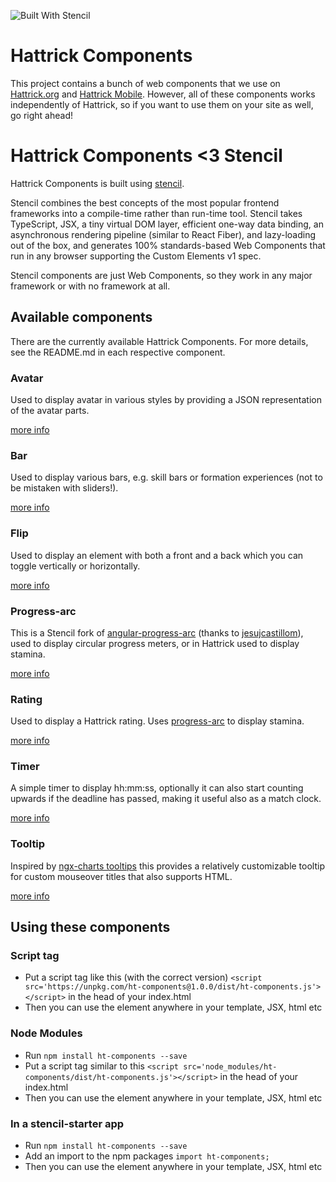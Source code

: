![Built With Stencil](https://img.shields.io/badge/-Built%20With%20Stencil-16161d.svg?logo=data%3Aimage%2Fsvg%2Bxml%3Bbase64%2CPD94bWwgdmVyc2lvbj0iMS4wIiBlbmNvZGluZz0idXRmLTgiPz4KPCEtLSBHZW5lcmF0b3I6IEFkb2JlIElsbHVzdHJhdG9yIDE5LjIuMSwgU1ZHIEV4cG9ydCBQbHVnLUluIC4gU1ZHIFZlcnNpb246IDYuMDAgQnVpbGQgMCkgIC0tPgo8c3ZnIHZlcnNpb249IjEuMSIgaWQ9IkxheWVyXzEiIHhtbG5zPSJodHRwOi8vd3d3LnczLm9yZy8yMDAwL3N2ZyIgeG1sbnM6eGxpbms9Imh0dHA6Ly93d3cudzMub3JnLzE5OTkveGxpbmsiIHg9IjBweCIgeT0iMHB4IgoJIHZpZXdCb3g9IjAgMCA1MTIgNTEyIiBzdHlsZT0iZW5hYmxlLWJhY2tncm91bmQ6bmV3IDAgMCA1MTIgNTEyOyIgeG1sOnNwYWNlPSJwcmVzZXJ2ZSI%2BCjxzdHlsZSB0eXBlPSJ0ZXh0L2NzcyI%2BCgkuc3Qwe2ZpbGw6I0ZGRkZGRjt9Cjwvc3R5bGU%2BCjxwYXRoIGNsYXNzPSJzdDAiIGQ9Ik00MjQuNywzNzMuOWMwLDM3LjYtNTUuMSw2OC42LTkyLjcsNjguNkgxODAuNGMtMzcuOSwwLTkyLjctMzAuNy05Mi43LTY4LjZ2LTMuNmgzMzYuOVYzNzMuOXoiLz4KPHBhdGggY2xhc3M9InN0MCIgZD0iTTQyNC43LDI5Mi4xSDE4MC40Yy0zNy42LDAtOTIuNy0zMS05Mi43LTY4LjZ2LTMuNkgzMzJjMzcuNiwwLDkyLjcsMzEsOTIuNyw2OC42VjI5Mi4xeiIvPgo8cGF0aCBjbGFzcz0ic3QwIiBkPSJNNDI0LjcsMTQxLjdIODcuN3YtMy42YzAtMzcuNiw1NC44LTY4LjYsOTIuNy02OC42SDMzMmMzNy45LDAsOTIuNywzMC43LDkyLjcsNjguNlYxNDEuN3oiLz4KPC9zdmc%2BCg%3D%3D&colorA=16161d&style=flat-square)

# Hattrick Components

This project contains a bunch of web components that we use on [Hattrick.org](https://www.hattrick.org) and [Hattrick Mobile](https://m.hattrick.org/). However, all of these components works independently of Hattrick, so if you want to use them on your site as well, go right ahead!


# Hattrick Components <3 Stencil

Hattrick Components is built using [stencil](https://github.com/ionic-team/stencil).

Stencil combines the best concepts of the most popular frontend frameworks into a compile-time rather than run-time tool.  Stencil takes TypeScript, JSX, a tiny virtual DOM layer, efficient one-way data binding, an asynchronous rendering pipeline (similar to React Fiber), and lazy-loading out of the box, and generates 100% standards-based Web Components that run in any browser supporting the Custom Elements v1 spec.

Stencil components are just Web Components, so they work in any major framework or with no framework at all. 


## Available components

There are the currently available Hattrick Components. For more details, see the README.md in each respective component.

### Avatar

Used to display avatar in various styles by providing a JSON representation of the avatar parts.

[more info](src/components/avatar/)

### Bar

Used to display various bars, e.g. skill bars or formation experiences (not to be mistaken with sliders!).

[more info](src/components/bar/)

### Flip

Used to display an element with both a front and a back which you can toggle vertically or horizontally.

[more info](src/components/flip/)

### Progress-arc

This is a Stencil fork of [angular-progress-arc](https://github.com/jesujcastillom/angular-progress-arc) (thanks to [jesujcastillom](https://github.com/jesujcastillom)), used to display circular progress meters, or in Hattrick used to display stamina.

[more info](src/components/progress-arc/)

### Rating

Used to display a Hattrick rating. Uses [progress-arc](../progress-arc/) to display stamina.

[more info](src/components/rating/)

### Timer

A simple timer to display hh:mm:ss, optionally it can also start counting upwards if the deadline has passed, making it useful also as a match clock.

[more info](src/components/timer/)

### Tooltip

Inspired by [ngx-charts tooltips](https://github.com/swimlane/ngx-charts) this provides a relatively customizable tooltip for custom mouseover titles that also supports HTML.

[more info](src/components/tooltip/)


## Using these components

### Script tag

- Put a script tag like this (with the correct version) `<script src='https://unpkg.com/ht-components@1.0.0/dist/ht-components.js'></script>` in the head of your index.html
- Then you can use the element anywhere in your template, JSX, html etc

### Node Modules
- Run `npm install ht-components --save`
- Put a script tag similar to this `<script src='node_modules/ht-components/dist/ht-components.js'></script>` in the head of your index.html
- Then you can use the element anywhere in your template, JSX, html etc

### In a stencil-starter app
- Run `npm install ht-components --save`
- Add an import to the npm packages `import ht-components;`
- Then you can use the element anywhere in your template, JSX, html etc
